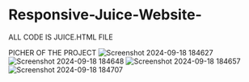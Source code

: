 # Responsive-Juice-Website-
ALL CODE IS JUICE.HTML FILE

PICHER OF THE PROJECT
![Screenshot 2024-09-18 184627](https://github.com/user-attachments/assets/02142497-0dab-4f38-a708-e97cec2c6817)
![Screenshot 2024-09-18 184648](https://github.com/user-attachments/assets/fd70a02f-8650-44fd-afd5-9d90cbce9f32)
![Screenshot 2024-09-18 184657](https://github.com/user-attachments/assets/b6b68c03-38f9-405a-a07a-9dbd79ca995e)
![Screenshot 2024-09-18 184707](https://github.com/user-attachments/assets/78cb49ba-18b3-46fb-909f-ff2ff5541496)
